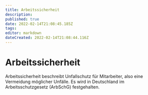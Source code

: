 ```yaml
---
title: Arbeitssicherheit
description: 
published: true
date: 2022-02-14T21:08:45.185Z
tags: 
editor: markdown
dateCreated: 2022-02-14T21:08:44.116Z
---
```


# Arbeitssicherheit

Arbeitssicherheit beschreibt Unfallschutz für Mitarbeiter, also eine Vermeidung möglicher Unfälle. Es wird in Deutschland im Arbeitsschutzgesetz (ArbSchG) festgehalten.